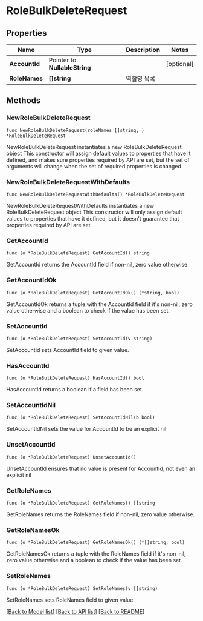 # RoleBulkDeleteRequest

## Properties

Name | Type | Description | Notes
------------ | ------------- | ------------- | -------------
**AccountId** | Pointer to **NullableString** |  | [optional] 
**RoleNames** | **[]string** | 역할명 목록 | 

## Methods

### NewRoleBulkDeleteRequest

`func NewRoleBulkDeleteRequest(roleNames []string, ) *RoleBulkDeleteRequest`

NewRoleBulkDeleteRequest instantiates a new RoleBulkDeleteRequest object
This constructor will assign default values to properties that have it defined,
and makes sure properties required by API are set, but the set of arguments
will change when the set of required properties is changed

### NewRoleBulkDeleteRequestWithDefaults

`func NewRoleBulkDeleteRequestWithDefaults() *RoleBulkDeleteRequest`

NewRoleBulkDeleteRequestWithDefaults instantiates a new RoleBulkDeleteRequest object
This constructor will only assign default values to properties that have it defined,
but it doesn't guarantee that properties required by API are set

### GetAccountId

`func (o *RoleBulkDeleteRequest) GetAccountId() string`

GetAccountId returns the AccountId field if non-nil, zero value otherwise.

### GetAccountIdOk

`func (o *RoleBulkDeleteRequest) GetAccountIdOk() (*string, bool)`

GetAccountIdOk returns a tuple with the AccountId field if it's non-nil, zero value otherwise
and a boolean to check if the value has been set.

### SetAccountId

`func (o *RoleBulkDeleteRequest) SetAccountId(v string)`

SetAccountId sets AccountId field to given value.

### HasAccountId

`func (o *RoleBulkDeleteRequest) HasAccountId() bool`

HasAccountId returns a boolean if a field has been set.

### SetAccountIdNil

`func (o *RoleBulkDeleteRequest) SetAccountIdNil(b bool)`

 SetAccountIdNil sets the value for AccountId to be an explicit nil

### UnsetAccountId
`func (o *RoleBulkDeleteRequest) UnsetAccountId()`

UnsetAccountId ensures that no value is present for AccountId, not even an explicit nil
### GetRoleNames

`func (o *RoleBulkDeleteRequest) GetRoleNames() []string`

GetRoleNames returns the RoleNames field if non-nil, zero value otherwise.

### GetRoleNamesOk

`func (o *RoleBulkDeleteRequest) GetRoleNamesOk() (*[]string, bool)`

GetRoleNamesOk returns a tuple with the RoleNames field if it's non-nil, zero value otherwise
and a boolean to check if the value has been set.

### SetRoleNames

`func (o *RoleBulkDeleteRequest) SetRoleNames(v []string)`

SetRoleNames sets RoleNames field to given value.



[[Back to Model list]](../README.md#documentation-for-models) [[Back to API list]](../README.md#documentation-for-api-endpoints) [[Back to README]](../README.md)


